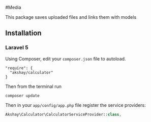 #Media

This package saves uploaded files and links them with models

## Installation

### Laravel 5

Using Composer, edit your `composer.json` file to autoload.

    "require": {
	  "akshay/calculator"
	}

Then from the terminal run

    composer update

Then in your `app/config/app.php` file register the service providers:

```php
Akshay\Calculator\CalculatorServiceProvider::class,
```